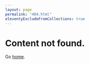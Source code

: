 ```yaml
---
layout: page
permalink: "404.html"
eleventyExcludeFromCollections: true
---
```

# Content not found.

Go <a href="{{ '/' | url }}">home</a>.
